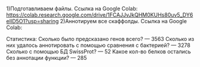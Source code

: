 
1)Подготавливаем файлы. Ссылка на Google Colab: https://colab.research.google.com/drive/1FCAJJvJkQHM0KUHs80uv5_DY6eIID5O1?usp=sharing
2)Аннотируем все скаффолды. Ссылка на Google Colab:

Статистика:
Cколько было предсказано генов всего? — 3563 
Cколько из них удалось аннотировать с помощью сравнения с бактерией? — 3278
Сколько с помощью БД SwissProt? — 52
Kакое кол-во белков остались без аннотации функции? — 285
